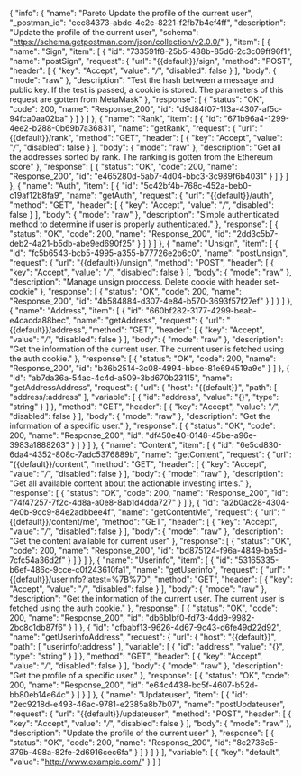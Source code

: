 {
  "info": {
    "name": "Pareto Update the profile of the current user",
    "_postman_id": "eec84373-abdc-4e2c-8221-f2fb7b4ef4ff",
    "description": "Update the profile of the current user",
    "schema": "https://schema.getpostman.com/json/collection/v2.0.0/"
  },
  "item": [
    {
      "name": "Sign",
      "item": [
        {
          "id": "733591f8-25b5-488b-85d6-2c3c09ff96f1",
          "name": "postSign",
          "request": {
            "url": "{{default}}/sign",
            "method": "POST",
            "header": [
              {
                "key": "Accept",
                "value": "*/*",
                "disabled": false
              }
            ],
            "body": {
              "mode": "raw"
            },
            "description": "Test the hash between a message and public key. If the test is passed, a cookie is stored. The parameters of this request are gotten from MetaMask"
          },
          "response": [
            {
              "status": "OK",
              "code": 200,
              "name": "Response_200",
              "id": "d9d84f07-113a-4307-af5c-94fca0aa02ba"
            }
          ]
        }
      ]
    },
    {
      "name": "Rank",
      "item": [
        {
          "id": "671b96a4-1299-4ee2-b288-0b69b7a36831",
          "name": "getRank",
          "request": {
            "url": "{{default}}/rank",
            "method": "GET",
            "header": [
              {
                "key": "Accept",
                "value": "*/*",
                "disabled": false
              }
            ],
            "body": {
              "mode": "raw"
            },
            "description": "Get all the addresses sorted by rank. The ranking is gotten from the Ethereum score"
          },
          "response": [
            {
              "status": "OK",
              "code": 200,
              "name": "Response_200",
              "id": "e465280d-5ab7-4d04-bbc3-3c989f6b4031"
            }
          ]
        }
      ]
    },
    {
      "name": "Auth",
      "item": [
        {
          "id": "5c42bf4b-768c-452a-beb0-c19af12b8fa9",
          "name": "getAuth",
          "request": {
            "url": "{{default}}/auth",
            "method": "GET",
            "header": [
              {
                "key": "Accept",
                "value": "*/*",
                "disabled": false
              }
            ],
            "body": {
              "mode": "raw"
            },
            "description": "Simple authenticated method to determine if user is properly authenticated."
          },
          "response": [
            {
              "status": "OK",
              "code": 200,
              "name": "Response_200",
              "id": "2dd3c5b7-deb2-4a21-b5db-abe9ed690f25"
            }
          ]
        }
      ]
    },
    {
      "name": "Unsign",
      "item": [
        {
          "id": "fc5b6543-bcb5-4995-a355-b77726e2b6c0",
          "name": "postUnsign",
          "request": {
            "url": "{{default}}/unsign",
            "method": "POST",
            "header": [
              {
                "key": "Accept",
                "value": "*/*",
                "disabled": false
              }
            ],
            "body": {
              "mode": "raw"
            },
            "description": "Manage unsign proccess. Delete cookie with header set-cookie"
          },
          "response": [
            {
              "status": "OK",
              "code": 200,
              "name": "Response_200",
              "id": "4b584884-d307-4e84-b570-3693f57f27ef"
            }
          ]
        }
      ]
    },
    {
      "name": "Address",
      "item": [
        {
          "id": "660bf282-3177-4299-beab-e4cacda88bec",
          "name": "getAddress",
          "request": {
            "url": "{{default}}/address",
            "method": "GET",
            "header": [
              {
                "key": "Accept",
                "value": "*/*",
                "disabled": false
              }
            ],
            "body": {
              "mode": "raw"
            },
            "description": "Get the information of the current user. The current user is fetched using the auth cookie."
          },
          "response": [
            {
              "status": "OK",
              "code": 200,
              "name": "Response_200",
              "id": "b36b2514-3c08-4994-bbce-81e694519a9e"
            }
          ]
        },
        {
          "id": "ab7da36a-54ac-4c4d-a509-3bd670b23115",
          "name": "getAddressAddress",
          "request": {
            "url": {
              "host": "{{default}}",
              "path": [
                "address/:address"
              ],
              "variable": [
                {
                  "id": "address",
                  "value": "{}",
                  "type": "string"
                }
              ]
            },
            "method": "GET",
            "header": [
              {
                "key": "Accept",
                "value": "*/*",
                "disabled": false
              }
            ],
            "body": {
              "mode": "raw"
            },
            "description": "Get the information of a specific user."
          },
          "response": [
            {
              "status": "OK",
              "code": 200,
              "name": "Response_200",
              "id": "df450e40-0148-45be-a96e-3983a1888263"
            }
          ]
        }
      ]
    },
    {
      "name": "Content",
      "item": [
        {
          "id": "6e5cd830-6da4-4352-808c-7adc5376889b",
          "name": "getContent",
          "request": {
            "url": "{{default}}/content",
            "method": "GET",
            "header": [
              {
                "key": "Accept",
                "value": "*/*",
                "disabled": false
              }
            ],
            "body": {
              "mode": "raw"
            },
            "description": "Get all available content about the actionable investing intels."
          },
          "response": [
            {
              "status": "OK",
              "code": 200,
              "name": "Response_200",
              "id": "74f47257-7f2c-4d8a-a0e8-8ab1d4dda727"
            }
          ]
        },
        {
          "id": "a2b0ac28-4304-4e0b-9cc9-84e2adbbee4f",
          "name": "getContentMe",
          "request": {
            "url": "{{default}}/content/me",
            "method": "GET",
            "header": [
              {
                "key": "Accept",
                "value": "*/*",
                "disabled": false
              }
            ],
            "body": {
              "mode": "raw"
            },
            "description": "Get the content available for current user"
          },
          "response": [
            {
              "status": "OK",
              "code": 200,
              "name": "Response_200",
              "id": "bd875124-f96a-4849-ba5d-7cfc54a36d2f"
            }
          ]
        }
      ]
    },
    {
      "name": "Userinfo",
      "item": [
        {
          "id": "53165335-b6ef-486c-9cce-c0f243610fa1",
          "name": "getUserinfo",
          "request": {
            "url": "{{default}}/userinfo?latest=%7B%7D",
            "method": "GET",
            "header": [
              {
                "key": "Accept",
                "value": "*/*",
                "disabled": false
              }
            ],
            "body": {
              "mode": "raw"
            },
            "description": "Get the information of the current user. The current user is fetched using the auth cookie."
          },
          "response": [
            {
              "status": "OK",
              "code": 200,
              "name": "Response_200",
              "id": "db6b1bf0-fd73-4dd9-9982-2bc8c1db87f6"
            }
          ]
        },
        {
          "id": "cfbabf13-9626-4d67-9c43-d6fe49d22d92",
          "name": "getUserinfoAddress",
          "request": {
            "url": {
              "host": "{{default}}",
              "path": [
                "userinfo/:address"
              ],
              "variable": [
                {
                  "id": "address",
                  "value": "{}",
                  "type": "string"
                }
              ]
            },
            "method": "GET",
            "header": [
              {
                "key": "Accept",
                "value": "*/*",
                "disabled": false
              }
            ],
            "body": {
              "mode": "raw"
            },
            "description": "Get the profile of a specific user."
          },
          "response": [
            {
              "status": "OK",
              "code": 200,
              "name": "Response_200",
              "id": "e64c4438-bc5f-4607-b52d-bb80eb14e64c"
            }
          ]
        }
      ]
    },
    {
      "name": "Updateuser",
      "item": [
        {
          "id": "2ec9218d-e493-46ac-9781-e2385a8b7b07",
          "name": "postUpdateuser",
          "request": {
            "url": "{{default}}/updateuser",
            "method": "POST",
            "header": [
              {
                "key": "Accept",
                "value": "*/*",
                "disabled": false
              }
            ],
            "body": {
              "mode": "raw"
            },
            "description": "Update the profile of the current user"
          },
          "response": [
            {
              "status": "OK",
              "code": 200,
              "name": "Response_200",
              "id": "8c2736c5-379b-498a-82fe-2d6916cec6fa"
            }
          ]
        }
      ]
    }
  ],
  "variable": [
    {
      "key": "default",
      "value": "http://www.example.com/"
    }
  ]
}